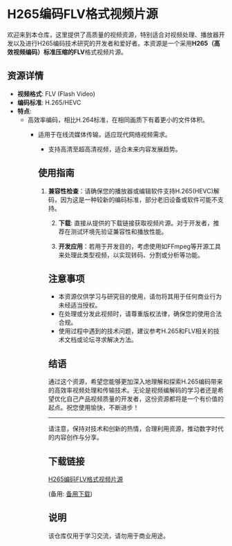 # H265编码FLV格式视频片源

欢迎来到本仓库，这里提供了高质量的视频资源，特别适合对视频处理、播放器开发以及进行H265编码技术研究的开发者和爱好者。本资源是一个采用**H265（高效视频编码）**标准压缩的**FLV**格式视频片源。

## 资源详情

- **视频格式**: FLV (Flash Video)
- **编码标准**: H.265/HEVC
- **特点**: 
  - 高效率编码，相比H.264标准，在相同画质下有着更小的文件体积。
    - 适用于在线流媒体传输，适应现代网络视频需求。
      - 支持高清至超高清视频，适合未来内容发展趋势。

      ## 使用指南

      1. **兼容性检查**：请确保您的播放器或编辑软件支持H.265(HEVC)解码，因为这是一种较新的编码标准，部分老旧设备或软件可能不支持。

         2. **下载**: 直接从提供的下载链接获取视频片源。对于开发者，推荐在测试环境先验证兼容性和播放性能。

         3. **开发应用**：若用于开发目的，考虑使用如FFmpeg等开源工具来处理此类型视频，以实现转码、分割或分析等功能。

         ## 注意事项

         - 本资源仅供学习与研究目的使用，请勿将其用于任何商业行为未经适当授权。
         - 在处理或分发此视频时，请尊重版权法律，确保您的使用合法合规。
         - 使用过程中遇到的技术问题，建议参考H.265和FLV相关的技术文档或论坛寻求解决方法。

         ## 结语

         通过这个资源，希望您能够更加深入地理解和探索H.265编码带来的高效率视频处理和传输技术。无论是视频编解码的学习者还是希望优化自己产品视频质量的开发者，这份资源都将是一个有价值的起点。祝您使用愉快，不断进步！

         ---

         请注意，保持对技术和创新的热情，合理利用资源，推动数字时代的内容创作与分享。

         ## 下载链接
         [H265编码FLV格式视频片源](https://pan.quark.cn/s/71f23ebe494e) 

         (备用: [备用下载](https://pan.baidu.com/s/1FNEZW0k2_afIS97zU5AxxA?pwd=1234))

         ## 说明

         该仓库仅用于学习交流，请勿用于商业用途。
